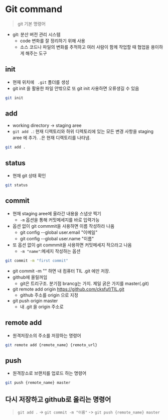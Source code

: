 # Git command
> git 기본 명령어

- git: 분산 버전 관리 시스템
    - code 변화를 잘 정리하기 위해 사용
    - 소스 코드나 파일의 변화를 추적하고 여러 사람이 함께 작업할 때 협업을 용이하게 해주는 도구


## init
- 현재 위치에 ` .git` 폴더를 생성
- git init 을 활용한 파일 안밖으로 또 git init 사용하면 오류생길 수 있음

```bash
git init
```


## add
- working directory -> staging aree
- `git add .`: 현재 디렉토리와 하위 디렉토리에 있는 모든 변경 사항을 staging aree 에 추가. `.`은 현재 디렉토리를 나타냄.

```bash
git add .
```


## status
- 현재 git 상태 확인

```bash
git status
```


## commit
- 현재 staging aree에 올라간 내용을 스냅샷 찍기
    - `-m` 옵션을 통해 커밋메세지를 바로 입력가능
- 옵션 없이 git commmit을 사용하면 이름 작성하라 나옴
    - git config --global user.email "이메일"
    - git config --global user.name "이름"
- 또 옵션 없이 git commmit을 사용하면 커밋메세지 적으라고 나옴
    - `-m "name"`:메세지 작성하는 옵션

```bash
git commit -m "first commit"
```

- git commit -m "" 하면 내 컴퓨터 TIL .git 에만 저장.
- github에 올릴꺼임
    - git은 트리구조. 분기점 brancg는 가지. 제일 굵은 가지를 master(.git)
- git remote add origin https://github.com/cksfuf/TIL.git
    - github 주소를 origin 으로 지정
- git push origin master
    - 내 .git 을 origin 주소로


## remote add
- 원격저장소의 주소를 저장하는 명령어

```bash
git remote add {remote_name} {remoto_url}
```


## push
- 원격장소로 브랜치를 업로드 하는 명령어

```bash
git push {remote_name} master
```

## 다시 저장하고 github로 올리는 명령어
> `git add .` -> `git commit -m "이름"` -> `git push {remote_name} master`